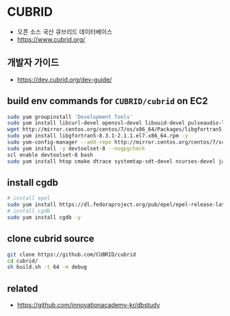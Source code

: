 # CUBRID
* 오픈 소스 국산 큐브리드 데이터베이스
* https://www.cubrid.org/

## 개발자 가이드
* https://dev.cubrid.org/dev-guide/


## build env commands for `CUBRID/cubrid` on EC2
```sh
sudo yum groupinstall 'Development Tools'
sudo yum install libcurl-devel openssl-devel libuuid-devel pulseaudio-libs-devel
wget http://mirror.centos.org/centos/7/os/x86_64/Packages/libgfortran5-8.3.1-2.1.1.el7.x86_64.rpm
sudo yum install libgfortran5-8.3.1-2.1.1.el7.x86_64.rpm -y
sudo yum-config-manager --add-repo http://mirror.centos.org/centos/7/sclo/x86_64/rh/
sudo yum install -y devtoolset-8 --nogpgcheck
scl enable devtoolset-8 bash
sudo yum install htop cmake dtrace systemtap-sdt-devel ncurses-devel java-1.8.0-openjdk-devel.x86_64 -y ant
```

## install cgdb
```sh
# install epel
sudo yum install https://dl.fedoraproject.org/pub/epel/epel-release-latest-7.noarch.rpm
# install cgdb
sudo yum install cgdb -y
```

## clone cubrid source
```sh
git clone https://github.com/CUBRID/cubrid
cd cubrid/
sh build.sh -t 64 -m debug
```

## related
* https://github.com/innovationacademy-kr/dbstudy
